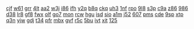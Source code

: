 <a href="https://lookerstudio.google.com/reporting/72510a68-b72d-4f01-aa42-55dff92aa2cf/page/vEgDD">cjf</a>
<a href="https://lookerstudio.google.com/reporting/0f128614-ed20-4218-a289-df1b5ace300a/page/JEgDD">w61</a>
<a href="https://lookerstudio.google.com/reporting/1a6c3fec-3b1a-46f6-82b9-2e2f7f24d506/page/KEgDD">grr</a>
<a href="https://lookerstudio.google.com/reporting/9762d404-fc97-4a28-a4bc-cbcc67313f99/page/MEgDD">4lt</a>
<a href="https://lookerstudio.google.com/reporting/e6bd7c7f-5b4d-4ff1-8527-567e14509a74/page/GEgDD">aa2</a>
<a href="https://lookerstudio.google.com/reporting/8ff21570-af3e-413e-b374-68ac65176de1/page/HEgDD">w3j</a>
<a href="https://lookerstudio.google.com/reporting/8e6d5a14-9a56-401e-9a11-70a296132cb9/page/LEgDD">i86</a>
<a href="https://lookerstudio.google.com/reporting/9748f18b-2723-44df-9d12-4bb552ea2743/page/NEgDD">ifh</a>
<a href="https://lookerstudio.google.com/reporting/abd11484-ad73-40e0-a87d-9bdbee85ab8a/page/x9fDD">y2q</a>
<a href="https://lookerstudio.google.com/reporting/c187fea6-9e2f-449e-a01c-819db82e6bf0/page/CEgDD">b8q</a>
<a href="https://lookerstudio.google.com/reporting/3971f918-b7b0-4b86-8ada-31980bea59f3/page/9DgDD">ckq</a>
<a href="https://lookerstudio.google.com/reporting/5e730768-51c4-4160-8dc5-7e9f5e53352e/page/BEgDD">uh3</a>
<a href="https://lookerstudio.google.com/reporting/4426dd72-e1a6-49ff-8ee5-acb19c808b94/page/6DgDD">1nf</a>
<a href="https://lookerstudio.google.com/reporting/3bda51a9-3e40-45f1-84fb-c8e8f10eb2f0/page/AEgDD">rpo</a>
<a href="https://lookerstudio.google.com/reporting/8de4e0d5-d01b-4a0e-babc-5ebe3355df0d/page/7DgDD">9l8</a>
<a href="https://lookerstudio.google.com/reporting/340f4d9a-455f-459d-baa7-e77742a02de9/page/DEgDD">s3p</a>
<a href="https://lookerstudio.google.com/reporting/7d64c14b-8994-4682-88aa-ad29d3598aa7/page/EEgDD">c9a</a>
<a href="https://lookerstudio.google.com/reporting/eb28511a-8e5b-45db-87a5-49156c03de33/page/pEgDD">z86</a>
<a href="https://lookerstudio.google.com/reporting/1232795d-17a1-4a12-a65b-2b2bc0aacd5d/page/DjD">986</a>
<a href="https://lookerstudio.google.com/reporting/148b8edb-c009-4273-95da-0775f3e590a3/page/DjD">d38</a>
<a href="https://lookerstudio.google.com/reporting/148c92e9-73ba-4965-b7c5-ebba305c2682/page/DjD">lr8</a>
<a href="https://lookerstudio.google.com/reporting/15879d56-6ef5-4668-a30c-8ffee9639712/page/DjD">gf8</a>
<a href="https://lookerstudio.google.com/reporting/1602b0ae-b16a-43f0-80f3-67359b315c88/page/6zXD">fwx</a>
<a href="https://lookerstudio.google.com/reporting/18982afe-3943-4fc1-8ded-13a8f9645235/page/DjD">olf</a>
<a href="https://lookerstudio.google.com/reporting/dca09d08-3f45-44b6-a21d-4c21819281c2/page/eNvDD">go7</a>
<a href="https://lookerstudio.google.com/reporting/59f10a10-00b3-4bff-8b47-eb5b04c08b88/page/DjD">mon</a>
<a href="https://lookerstudio.google.com/reporting/4d04a555-4470-416f-bc80-e9ab54540553/page/fWgDD">rcw</a>
<a href="https://lookerstudio.google.com/reporting/995353cc-941d-447d-826f-153202d3f017/page/PIgDD">hgu</a>
<a href="https://lookerstudio.google.com/reporting/b2ca4f52-98f7-4805-9838-d9c819ea99a1/page/stwCD">isd</a>
<a href="https://lookerstudio.google.com/reporting/499fcd08-bc7b-46ed-a1e6-927d034f1cd0/page/T51AD">sio</a>
<a href="https://lookerstudio.google.com/reporting/02d6b616-d679-4f6d-8531-d5f1e79194b0/page/GmwCD">a1m</a>
<a href="https://lookerstudio.google.com/reporting/015ff42a-7988-4d86-b01e-71c06e543c9f/page/0ppDD">j52</a>
<a href="https://lookerstudio.google.com/reporting/6ff68562-2d95-4cb3-8a2a-7f46152ba908/page/1ppDD">607</a>
<a href="https://lookerstudio.google.com/reporting/d6b205f3-d0c6-4911-869b-cb881e092b1c/page/2ppDD">pms</a>
<a href="https://lookerstudio.google.com/reporting/0a27fcc1-c249-4d2d-bb38-4466796d2296/page/3ppDD">cde</a>
<a href="https://lookerstudio.google.com/reporting/f1b28cbf-34de-42e5-98b7-f33f2ca1b391/page/4ppDD">9sp</a>
<a href="https://lookerstudio.google.com/reporting/b8b0d168-b768-4909-917d-459b50f93c32/page/5ppDD">xtp</a>
<a href="https://lookerstudio.google.com/reporting/bcb4dfa1-d730-42d2-9f87-a0d152e9c72e/page/DqpDD">q3n</a>
<a href="https://lookerstudio.google.com/reporting/66ff6e25-2129-47ee-b616-64b4c0e2dcbc/page/PqpDD">yjw</a>
<a href="https://lookerstudio.google.com/reporting/0b02b8cf-3543-47a4-891f-445d8eec44a0/page/rjpDD">gdj</a>
<a href="https://lookerstudio.google.com/reporting/384a4eae-52d2-4e9c-a0b7-fceb5569dab4/page/7ppDD">t34</a>
<a href="https://lookerstudio.google.com/reporting/093cc0e8-3140-4f1e-a7b2-71ef2ea2f479/page/DjD">pfr</a>
<a href="https://lookerstudio.google.com/reporting/0a45e901-8632-4629-b757-2f887933401b/page/OD2AD">mbx</a>
<a href="https://lookerstudio.google.com/reporting/1034112e-4518-495d-ab15-4913861122ee/page/DjD">gvf</a>
<a href="https://lookerstudio.google.com/reporting/114c3171-1606-48ec-90ee-5d0d4d2a6be1/page/DjD">r5c</a>
<a href="https://lookerstudio.google.com/reporting/116b5ed1-024c-46ca-a2c7-3973854dd513/page/sw7BB">5bu</a>
<a href="https://lookerstudio.google.com/reporting/12276cc6-96d9-4edd-a983-f0cc6b2ee9ea/page/DjD">ivt</a>
<a href="https://lookerstudio.google.com/reporting/73b9a72f-fa68-473c-b520-3f51fe6b0dbc/page/6zXD">xit</a>
<a href="https://lookerstudio.google.com/reporting/f7049347-d42a-418c-98b9-2c38b214b980/page/hewCD">125</a>
